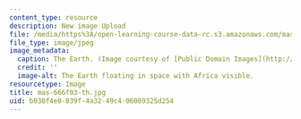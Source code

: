 ```yaml
---
content_type: resource
description: New image Upload
file: /media/https%3A/open-learning-course-data-rc.s3.amazonaws.com/mas-666-developmental-entrepreneurship-fall-2003/b030f4e0039f4a3249c406089325d254_mas-666f03-th.jpg
file_type: image/jpeg
image_metadata:
  caption: The Earth. (Image courtesy of [Public Domain Images](http://www.pdimages.com/web6.htm).)
  credit: ''
  image-alt: The Earth floating in space with Africa visible.
resourcetype: Image
title: mas-666f03-th.jpg
uid: b030f4e0-039f-4a32-49c4-06089325d254
---
```

